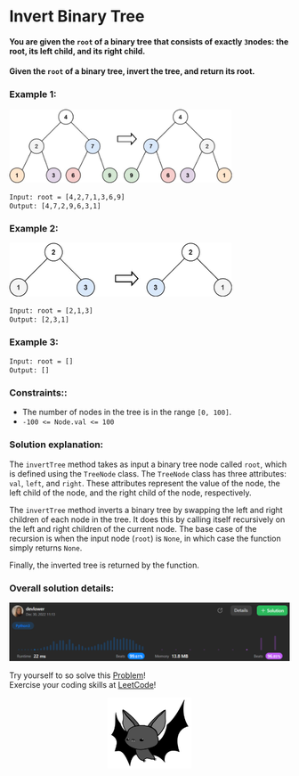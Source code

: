# Invert Binary Tree

#### You are given the `root` of a binary tree that consists of exactly `3`nodes: the root, its left child, and its right child.

#### Given the `root` of a binary tree, invert the tree, and return its root.

### Example 1:

<p align="left">
  <img src="src/ex1.jpg" alt="Example 1" width="400">
</p>

```
Input: root = [4,2,7,1,3,6,9]
Output: [4,7,2,9,6,3,1]
```

### Example 2:

<p align="left">
  <img src="src/ex2.jpg" alt="Example 2" width="400">
</p>

```
Input: root = [2,1,3]
Output: [2,3,1]
```

### Example 3:

```
Input: root = []
Output: []
```

### Constraints:: 

- The number of nodes in the tree is in the range `[0, 100]`.
- `-100 <= Node.val <= 100`

### Solution explanation:
The `invertTree` method takes as input a binary tree node called `root`, which is defined using the `TreeNode` class. The `TreeNode` class has three attributes: `val`, `left`, and `right`. These attributes represent the value of the node, the left child of the node, and the right child of the node, respectively.

The `invertTree` method inverts a binary tree by swapping the left and right children of each node in the tree. It does this by calling itself recursively on the left and right children of the current node. The base case of the recursion is when the input node (`root`) is `None`, in which case the function simply returns `None`.

Finally, the inverted tree is returned by the function.

### Overall solution details:

<p align="center">
  <img src="src/solutionDetails.png" alt="Solution Details" width="650">
</p>

Try yourself to so solve this [Problem](https://leetcode.com/problems/invert-binary-tree/)!
<br>
Exercise your coding skills at [LeetCode](https://leetcode.com)!

<p align="center">
  <img src="src/bat.png" alt="devlower logo" width="150">
</p>
